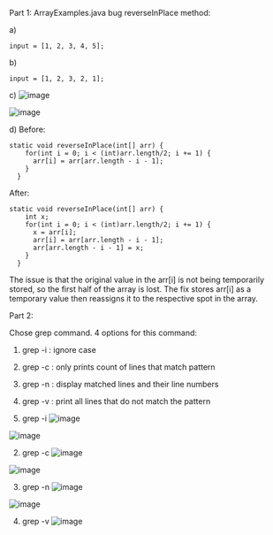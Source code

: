 Part 1:
ArrayExamples.java bug
reverseInPlace method:

a)
```
input = [1, 2, 3, 4, 5];
```

b) 
```
input = [1, 2, 3, 2, 1];
```

c)
![image](https://github.com/jgu0453/CSE-15L-lab-reports/assets/119398520/1a07583e-692e-4e1e-bb5b-c0879ba7f653)

![image](https://github.com/jgu0453/CSE-15L-lab-reports/assets/119398520/88887651-671f-443a-8ab1-430bb4222e75)


d)
Before:
```
static void reverseInPlace(int[] arr) {
    for(int i = 0; i < (int)arr.length/2; i += 1) {
      arr[i] = arr[arr.length - i - 1];
    }
  }
```
After:
```
static void reverseInPlace(int[] arr) {
    int x;
    for(int i = 0; i < (int)arr.length/2; i += 1) {
      x = arr[i];
      arr[i] = arr[arr.length - i - 1];
      arr[arr.length - i - 1] = x;
    }
  }
```
The issue is that the original value in the arr[i] is not being temporarily stored, so the first half of the array is lost. The fix stores arr[i] as a temporary value then reassigns it to the respective spot in the array. 

Part 2:

Chose grep command.
4 options for this command:
1. grep -i : ignore case
2. grep -c : only prints count of lines that match pattern
3. grep -n : display matched lines and their line numbers
4. grep -v : print all lines that do not match the pattern

1. grep -i
![image](https://github.com/jgu0453/CSE-15L-lab-reports/assets/119398520/4d15832f-0508-4907-bfea-05b4e4fad821)

![image](https://github.com/jgu0453/CSE-15L-lab-reports/assets/119398520/f548a1c5-9469-4cf0-9fb2-da4e6409fbca)

2. grep -c
![image](https://github.com/jgu0453/CSE-15L-lab-reports/assets/119398520/672f0858-cb95-42e5-a255-8936fb15599f)

![image](https://github.com/jgu0453/CSE-15L-lab-reports/assets/119398520/f8e995f2-0ed9-490c-818a-a904b8c226bb)

3. grep -n
![image](https://github.com/jgu0453/CSE-15L-lab-reports/assets/119398520/cb3b938d-3ee9-470c-9181-583912119f2c)

![image](https://github.com/jgu0453/CSE-15L-lab-reports/assets/119398520/96b108b9-0c6c-48c4-8aec-df1732bee42a)

4. grep -v
![image](https://github.com/jgu0453/CSE-15L-lab-reports/assets/119398520/69b7903b-7272-4beb-bb1e-c18d3895820f)










